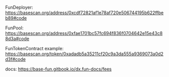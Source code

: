 

FunDeployer:
https://basescan.org/address/0xcdf72821af1e78af720e506744195b622ffbeb89#code

FunPool:
https://basescan.org/address/0xfae1701bc57fc694f836f0704642e15e43c88d3a#code

FunTokenContract example:
https://basescan.org/token/0xadadb5a35211cf20c9a3da555a9369073a0d2d3f#code


docs:
https://base-fun.gitbook.io/dx.fun-docs/fees
